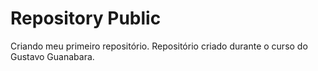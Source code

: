 # Repository Public
 Criando meu primeiro repositório.
 Repositório criado durante o curso do Gustavo Guanabara.
